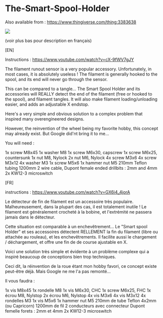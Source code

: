 # The-Smart-Spool-Holder

Also available from : https://www.thingiverse.com/thing:3383638

![](https://raw.githubusercontent.com/yet-another-average-joe/The-Smart-Spool-Holder/master/images/The%20Smart%20Spool%20Holder.png?token=AKL7X5UVTA55P2UDJS6BT3K5TYBSC)

(voir plus bas pour description en français)

[EN]

Instructions : https://www.youtube.com/watch?v=cX-9fWV7gJY

The filament runout sensor is a very popular accessory. Unfortunately, in most cases, it is absolutely useless ! The filament is generally hooked to the spool, and its end will never go through the sensor.

This can be compared to a tangle... The Smart Spool Holder and its accessories will REALLY detect the end of the filament (free or hooked to the spool), and filament tangles. It will also make filament loading/unloading easier, and adds an adjustable X endstop.

Here's a very simple and obvious solution to a complex problem that inspired many overengineered designs.

However, the reinvention of the wheel being my favorite hobby, this concept may already exist. But Google did'nt bring it to me...

You will need :

1x screw M8x45
1x washer M8
1x screw M6x30, capscrew
1x screw M6x25, countersunk
1x nut M8, Nylock
2x nut M6, Nylock
4x screw M3x6
4x screw M3x12
4x washer M3
1x screw M5x6
1x hammer nut M5
210mm Teflon tubing
1200mm 2 wire cable, Dupont female ended
drillbits : 2mm and 4mm
2x KW12-3 microswitch

[FR]

instructions : https://www.youtube.com/watch?v=GX6i4_4jorA

Le détecteur de fin de filament est un accessoire très populaire. Malheureusement, dans la plupart des cas, il est totalement inutile ! Le filament est généralement crocheté à la bobine, et l'extrémité ne passera jamais dans le détecteur.

Cette situation est comparable à un enchevêtrement... Le "Smart spool Holder" et ses accessoires détectent RELLEMENT la fin du filament (libre ou attachée au rouleau), et les enchevêtrements. Il facilite aussi le chargement / déchargement, et offre une fin de de course ajustable en X.

Voici une solution très simple et évidente à un problème complexe qui a inspiré beaucoup de conceptions bien trop techniques.

Ceci dit, la réinvention de la roue étant mon hobby favori, ce concept existe peut-être déjà. Mais Google ne me l'a pas remonté...

Il vous faudra :

1x vis M8x45
1x rondelle M8
1x vis M6x30, CHC
1x screw M6x25, FHC
1x écrou M8, Nylstop
2x écrou M6, Nylstop
4x vis M3x6
4x vis M3x12
4x rondelles M3
1x vis M5x6
1x hammer nut M5
210mm de tube Teflon 4x2mm (ou Capricorn)
1200mm de fil 2 conducteurs avec connecteur Dupont femelle
forets : 2mm et 4mm
2x KW12-3 microswitch
